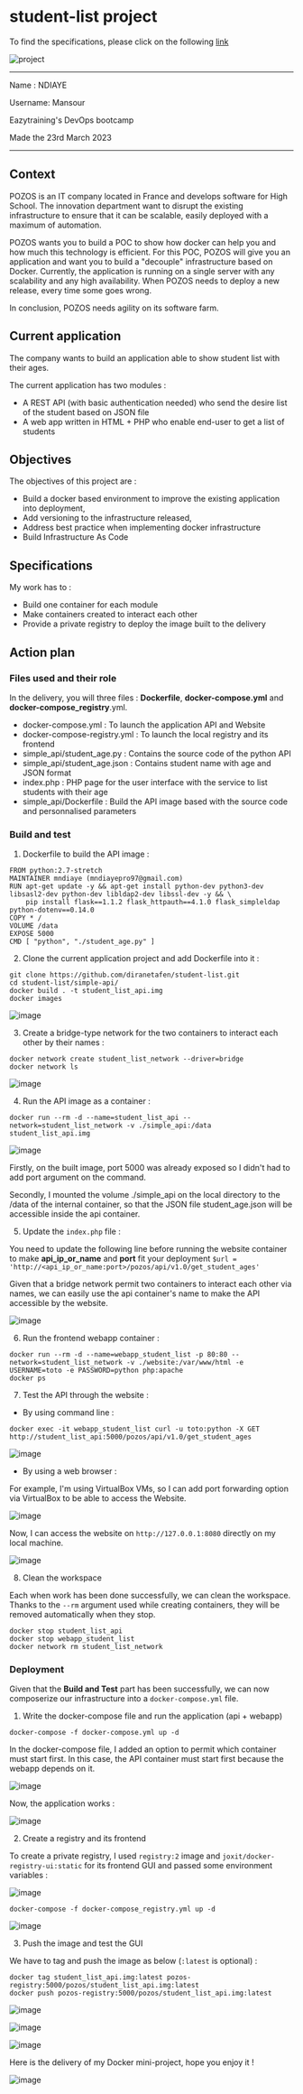 # student-list project
To find the specifications, please click on the following [link](https://github.com/diranetafen/student-list "link")

![project](https://user-images.githubusercontent.com/18481009/84582395-ba230b00-adeb-11ea-9453-22ed1be7e268.jpg)



------------
Name : NDIAYE 

Username: Mansour

Eazytraining's DevOps bootcamp 

Made the 23rd March 2023

------------

## Context 
POZOS is an IT company located in France and develops software for High School. The innovation department want to disrupt the existing infrastructure to ensure that it can be scalable, easily deployed with a maximum of automation. 

POZOS wants you to build a POC to show how docker can help you and how much this technology is efficient. For this POC, POZOS will give you an application and want you to build a "decouple" infrastructure based on Docker. Currently, the application is running on a single server with any scalability and any high availability. When POZOS needs to deploy a new release, every time some goes wrong.

In conclusion, POZOS needs agility on its software farm.

## Current application

The company wants to build an application able to show student list with their ages. 

The current application has two modules : 
- A REST API (with basic authentication needed) who send the desire list of the student based on JSON file
- A web app written in HTML + PHP who enable end-user to get a list of students

## Objectives

The objectives of this project are : 
- Build a docker based environment to improve the existing application into deployment,
- Add versioning to the infrastructure released,
- Address best practice when implementing docker infrastructure
- Build Infrastructure As Code

## Specifications
My work has to :
- Build one container for each module
- Make containers created to interact each other
- Provide a private registry to deploy the image built to the delivery

## Action plan
### Files used and their role
In the delivery, you will three files : **Dockerfile**, **docker-compose.yml** and **docker-compose_registry**.yml.
- docker-compose.yml : To launch the application API and Website
- docker-compose-registry.yml : To launch the local registry and its frontend
- simple_api/student_age.py : Contains the source code of the python API
- simple_api/student_age.json : Contains student name with age and JSON format
- index.php : PHP page for the user interface with the service to list students with their age
- simple_api/Dockerfile : Build the API image based with the source code and personnalised parameters

### Build and test
1. Dockerfile to build the API image : 
```
FROM python:2.7-stretch
MAINTAINER mndiaye (mndiayepro97@gmail.com)
RUN apt-get update -y && apt-get install python-dev python3-dev libsasl2-dev python-dev libldap2-dev libssl-dev -y && \
    pip install flask==1.1.2 flask_httpauth==4.1.0 flask_simpleldap python-dotenv==0.14.0
COPY * /
VOLUME /data
EXPOSE 5000
CMD [ "python", "./student_age.py" ]
```

2. Clone the current application project and add Dockerfile into it :

```
git clone https://github.com/diranetafen/student-list.git
cd student-list/simple-api/
docker build . -t student_list_api.img
docker images 
```
 
![image](https://user-images.githubusercontent.com/58290325/227361927-6702f18a-880b-40f7-9c62-0c6323c44503.png)

3. Create a bridge-type network for the two containers to interact each other by their names :
```
docker network create student_list_network --driver=bridge
docker network ls
```
![image](https://user-images.githubusercontent.com/58290325/227365330-ff4565fe-7a8c-420e-83db-356ea6de1c08.png)

4. Run the API image as a container :
```
docker run --rm -d --name=student_list_api --network=student_list_network -v ./simple_api:/data student_list_api.img
```
![image](https://user-images.githubusercontent.com/58290325/227372635-1fb06593-a572-4229-82d9-dcc172beb4ff.png)

Firstly, on the built image, port 5000 was already exposed so I didn't had to add port argument on the command. 

Secondly, I mounted the volume ./simple_api on the local directory to the /data of the internal container, so that the JSON file student_age.json will be accessible inside the api container. 

5.  Update the `index.php` file :

You need to update the following line before running the website container to make **api_ip_or_name** and **port** fit your deployment  `$url = 'http://<api_ip_or_name:port>/pozos/api/v1.0/get_student_ages'`

Given that a bridge network permit two containers to interact each other via names, we can easily use the api container's name to make the API accessible by the website.

![image](https://user-images.githubusercontent.com/58290325/227373377-8dd3f7e9-4672-43be-82c1-3688375968fc.png)


6. Run the frontend webapp container :
```
docker run --rm -d --name=webapp_student_list -p 80:80 --network=student_list_network -v ./website:/var/www/html -e USERNAME=toto -e PASSWORD=python php:apache
docker ps
```

7. Test the API through the website : 
- By using command line : 
```
docker exec -it webapp_student_list curl -u toto:python -X GET http://student_list_api:5000/pozos/api/v1.0/get_student_ages
```
![image](https://user-images.githubusercontent.com/58290325/227376291-2492b80b-b533-4f9c-8bf7-83069c76d363.png)

- By using a web browser :

For example, I'm using VirtualBox VMs, so I can add port forwarding option via VirtualBox to be able to access the Website.  

![image](https://user-images.githubusercontent.com/58290325/227376786-58b501c2-52d9-4c7c-991e-3fc7701e0124.png)

Now, I can access the website on `http://127.0.0.1:8080` directly on my local machine. 

![image](https://user-images.githubusercontent.com/58290325/227377019-92ccae34-7b60-46fa-a2ae-15dfe154621e.png)

8. Clean the workspace

Each when work has been done successfully, we can clean the workspace. Thanks to the `--rm` argument used while creating containers, they will be removed automatically when they stop.

```
docker stop student_list_api
docker stop webapp_student_list
docker network rm student_list_network
```

### Deployment

Given that the **Build and Test** part has been successfully, we can now composerize our infrastructure into a `docker-compose.yml` file.
1. Write the docker-compose file and run the application (api + webapp)
```
docker-compose -f docker-compose.yml up -d
```

In the docker-compose file, I added an option to permit which container must start first. In this case, the API container must start first because the webapp depends on it.

![image](https://user-images.githubusercontent.com/58290325/227383490-26e0254e-7d36-4e5b-847b-a48e63ab1105.png)

Now, the application works :

![image](https://user-images.githubusercontent.com/58290325/227384210-5b519264-2be0-437b-98f6-b55bfcb651c2.png)


2. Create a registry and its frontend

To create a private registry, I used `registry:2` image and `joxit/docker-registry-ui:static` for its frontend GUI and passed some environment variables :

![image](https://user-images.githubusercontent.com/58290325/227385041-616b3aee-4583-4c07-9762-be3f719b7f0a.png)

```
docker-compose -f docker-compose_registry.yml up -d
```

![image](https://user-images.githubusercontent.com/58290325/227390010-8cfc7585-8055-44bb-9e39-3c3a38151851.png)


3. Push the image and test the GUI

We have to tag and push the image as below (`:latest` is optional) : 

```
docker tag student_list_api.img:latest pozos-registry:5000/pozos/student_list_api.img:latest
docker push pozos-registry:5000/pozos/student_list_api.img:latest
```

![image](https://user-images.githubusercontent.com/58290325/227391367-65d87341-1c60-41d5-9a1e-2983bacccfd8.png)

![image](https://user-images.githubusercontent.com/58290325/227391427-2b64478b-dd07-4b76-a80e-b5fde4b81000.png)

![image](https://user-images.githubusercontent.com/58290325/227391491-8fd91451-9912-4cd0-8cce-0bc948ffc160.png)

Here is the delivery of my Docker mini-project, hope you enjoy it !

![image](https://user-images.githubusercontent.com/58290325/227391740-d54a1b53-b197-40b9-9b13-fce07b706e1f.png)
